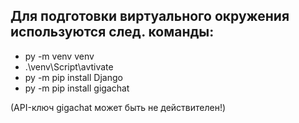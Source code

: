 ## Для подготовки виртуального окружения используются след. команды:

- py -m venv venv
- .\venv\Script\avtivate
- py -m pip install Django
- py -m pip install gigachat

(API-ключ gigachat может быть не действителен!)

